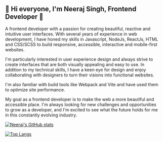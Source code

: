 ## 👋 Hi everyone, I'm Neeraj Singh, Frontend Developer 👋
A frontend developer with a passion for creating beautiful, reactive and intuitive user interfaces. With several years of experience in web development, 
I have honed my skills in Javascript, NodeJs, ReactJs, HTML and CSS/SCSS to build responsive, accessible, interactive and mobile-first websites.

I'm particularly interested in user experience design and always strive to create interfaces that are both visually appealing and easy to use. 
In addition to my technical skills, I have a keen eye for design and enjoy collaborating with designers to turn their visions into functional websites.

I'm also familiar with build tools like Webpack and Vite and have used them to optimize site performance.

My goal as a frontend developer is to make the web a more beautiful and accessible place. 
I'm always looking for new challenges and opportunities to grow as a developer, and I'm excited to see what the future holds for me in this constantly evolving industry.


[![Neeraj's GitHub stats](https://github-readme-stats.vercel.app/api?username=okNeeraj&show_icons=true&theme=radical)](https://github.com/okNeeraj)


[![Top Langs](https://github-readme-stats.vercel.app/api/top-langs/?username=anuraghazra&layout=compact&hide_progress=true&langs_count=6)](https://github.com/okNeeraj)
